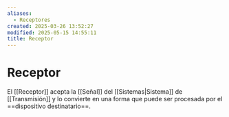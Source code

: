 ```yaml
---
aliases:
  - Receptores
created: 2025-03-26 13:52:27
modified: 2025-05-15 14:55:11
title: Receptor
---
```


# Receptor

El [[Receptor]] acepta la [[Señal]] del [[Sistemas|Sistema]] de [[Transmisión]] y lo convierte en una forma que puede ser procesada por el ==dispositivo destinatario==.
